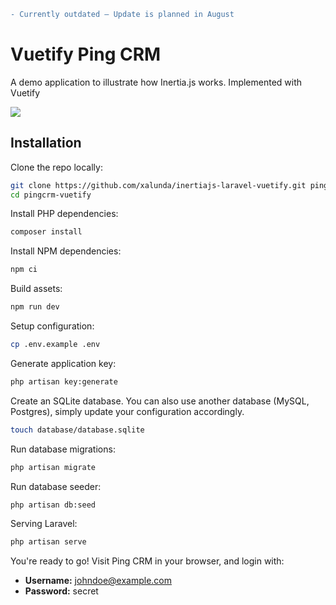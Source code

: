 ```diff
- Currently outdated – Update is planned in August
```

# Vuetify Ping CRM

A demo application to illustrate how Inertia.js works. Implemented with Vuetify

![](https://raw.githubusercontent.com/xalunda/inertiajs-laravel-vuetify/master/screenshot.png)

## Installation

Clone the repo locally:

```sh
git clone https://github.com/xalunda/inertiajs-laravel-vuetify.git pingcrm-vuetify
cd pingcrm-vuetify
```

Install PHP dependencies:

```sh
composer install
```

Install NPM dependencies:

```sh
npm ci
```

Build assets:

```sh
npm run dev
```

Setup configuration:

```sh
cp .env.example .env
```

Generate application key:

```sh
php artisan key:generate
```

Create an SQLite database. You can also use another database (MySQL, Postgres), simply update your configuration accordingly.

```sh
touch database/database.sqlite
```

Run database migrations:

```sh
php artisan migrate
```

Run database seeder:

```sh
php artisan db:seed
```

Serving Laravel:

```sh
php artisan serve
```

You're ready to go! Visit Ping CRM in your browser, and login with:

- **Username:** johndoe@example.com
- **Password:** secret
